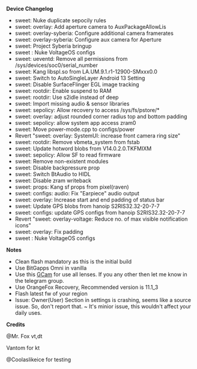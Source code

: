 **Device Changelog**

- sweet: Nuke duplicate sepocily rules
- sweet: overlay: Add aperture camera to AuxPackageAllowLis
- sweet: overlay-syberia: Configure additional camera framerates
- sweet: overlay-syberia: Configure aux camera for Aperture
- sweet: Project Syberia bringup
- sweet : Nuke VoltageOS configs
- sweet: ueventd: Remove all permissions from /sys/devices/soc0/serial_number
- sweet: Kang libspl.so from LA.UM.9.1.r1-12900-SMxxx0.0
- sweet: Switch to AutoSingleLayer Android 13 Setting
- sweet: Disable SurfaceFlinger EGL image tracking
- sweet: rootdir: Enable suspend to RAM
- sweet: rootdir: Use s2idle instead of deep
- sweet: Import missing audio & sensor libraries
- sweet: sepolicy: Allow recovery to access /sys/fs/pstore/*
- sweet: overlay: adjust rounded corner radius top and bottom padding
- sweet: sepolicy: allow system app access zram0
- sweet: Move power-mode.cpp to configs/power
- Revert "sweet: overlay: SystemUI: increase front camera ring size"
- sweet: rootdir: Remove vbmeta_system from fstab
- sweet: Update hotword blobs from V14.0.2.0.TKFMIXM
- sweet: sepolicy: Allow SF to read firmware
- sweet: Remove non-existent modules
- sweet: Disable backpressure prop
- sweet: Switch BtAudio to HIDL
- sweet: Disable zram writeback
- sweet: props: Kang sf props from pixel(raven)
- sweet: configs: audio: Fix "Earpiece" audio output
- sweet: overlay: Increase start and end padding of status bar
- sweet: Update GPS blobs from hanoip S2RIS32.32-20-7-7
- sweet: configs: update GPS configs from hanoip S2RIS32.32-20-7-7
- Revert "sweet: overlay-voltage: Reduce no. of max visible notification icons"
- sweet: overlay: Fix padding
- sweet : Nuke VoltageOS configs

**Notes**

- Clean flash mandatory as this is the initial build
- Use BitGapps Omni in vanilla
- Use this [GCam](https://www.apkmirror.com/apk/bsg/gcam-bsgs-google-camera-port-org-codeaurora-snapcam/camera-27-8-1-101-345618084-release/camera-8-1-101-345618084-3-android-apk-download/) for use all lenses. If you any other then let me know in the telegram group.
- Use OrangeFox Recovery, Recommended version is 11.1_3
- Flash latest fw of your region 
- Issue: Owner(User) Section in settings is crashing, seems like a source issue. So, don't report that. ~ It's minior issue, this wouldn't affect your daily uses.


**Credits**

@Mr. Fox vt,dt

Vantom for kt

@Coolaslikeice for testing
